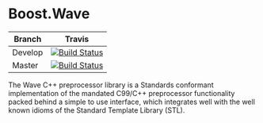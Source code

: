 # Boost.Wave

Branch   | Travis
---------|--------
Develop  | [![Build Status](https://travis-ci.org/boostorg/wave.svg?branch=develop)](https://travis-ci.org/boostorg/wave)
Master   | [![Build Status](https://travis-ci.org/boostorg/wave.svg?branch=master)](https://travis-ci.org/boostorg/wave)

The Wave C++ preprocessor library is a Standards conformant implementation of the mandated C99/C++ preprocessor functionality packed behind a simple to use interface, which integrates well with the well known idioms of the Standard Template Library (STL).
